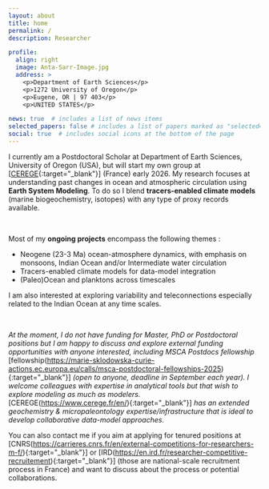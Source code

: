 ```yaml
---
layout: about
title: home
permalink: /
description: Researcher 

profile:
  align: right
  image: Anta-Sarr-Image.jpg
  address: >
    <p>Department of Earth Sciences</p>
    <p>1272 University of Oregon</p>
    <p>Eugene, OR | 97 403</p>
    <p>UNITED STATES</p>

news: true  # includes a list of news items
selected_papers: false # includes a list of papers marked as "selected={true}"
social: true  # includes social icons at the bottom of the page
---
```


I currently am a Postdoctoral Scholar at Department of Earth Sciences, University of Oregon (USA), but will start my own group at [[CEREGE](https://www.cerege.fr/en/){:target="_blank"}] (France) early 2026. My research focuses at understanding past changes in ocean and atmospheric circulation using __Earth System Modeling__. To do so I blend __tracers-enabled climate models__ (marine biogeochemistry, isotopes) with any type of proxy records available. 
<p>&nbsp;</p>

Most of my __ongoing projects__ encompass the following themes :

- Neogene (23-3 Ma) ocean-atmosphere dynamics, with emphasis on monsoons, Indian Ocean and/or Intermediate water circulation
- Tracers-enabled climate models for data-model integration 
- (Paleo)Ocean and planktons across timescales

I am also interested at exploring variability and teleconnections especially related to the Indian Ocean at any time scales.
<p>&nbsp;</p>


_At the moment, I do not have funding for Master, PhD or Postdoctoral positions but I am happy to discuss and explore external funding opportunities with anyone interested, including MSCA Postdocs fellowship_ [fellowship(https://marie-sklodowska-curie-actions.ec.europa.eu/calls/msca-postdoctoral-fellowships-2025){:target="_blank"}] _(open to anyone, deadline in September each year)._ _I welcome colleagues with expertise in analytical tools but that wish to explore modeling as much as modelers._ [CEREGE(https://www.cerege.fr/en/){:target="_blank"}] _has an extended geochemistry & micropaleontology expertise/infrastructure that is ideal to develop collaborative data-model approaches._

You can also contact me if you aim at applying for tenured positions at [CNRS(https://carrieres.cnrs.fr/en/external-competitions-for-researchers-m-f/){:target="_blank"}] or [IRD(https://en.ird.fr/researcher-competitive-recruitement){:target="_blank"}] (those are national-scale recruitment process in France) and want to discuss about the process or potential collaborations. 





